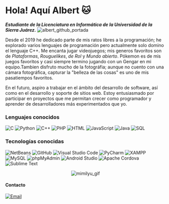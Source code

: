 # Hola! Aquí Albert 🐱
**_Estudiante de la Licenciatura en Informática de la Universidad de la Sierra Juárez._**
![albert_github_portada](https://github.com/user-attachments/assets/f33b6c8f-b0b8-4b77-803f-dc22e06f9120)

Desde el 2019 he dedicado parte de mis ratos libres a la programación; he explorado varios lenguajes de programación pero actualmente solo domino el lenguaje C++. Me encanta jugar videojuegos; mis generos favoritos son de _Plataformas_, _Rouguelikes_, _de Rol_ y _Mundo abierto_. Pókemon es de mis juegos favoritos y casi siempre termino jugando con un Gengar en mi equipo.Tambien disfruto mucho de la fotográfia; aunque no cuento con una cámara fotográfica, capturar la "belleza de las cosas" es uno de mis pasatiempos favoritos.

En el futuro, aspiro a trabajar en el ámbito del desarrollo de software, así como en el desarrollo y soporte de sitios web. Estoy entusiasmado por participar en proyectos que me permitan crecer como programador y aprender de desarrolladores más experimentados que yo.
### Lenguajes conocidos

![C](https://img.shields.io/badge/C%20-%232370ED.svg?style=for-the-badge&logo=c&logoColor=white)
![Python](https://img.shields.io/badge/Python%20-%2314354C.svg?style=for-the-badge&logo=python&logoColor=white)
![C++](https://img.shields.io/badge/C%2B%2B%20-%2300599C.svg?style=for-the-badge&logo=c%2B%2B&logoColor=white)
![PHP](https://img.shields.io/badge/PHP%20-%23777BB4.svg?style=for-the-badge&logo=php&logoColor=white)
![HTML](https://img.shields.io/badge/HTML5%20-%23E34F26.svg?style=for-the-badge&logo=html5&logoColor=white)
![JavaScript](https://img.shields.io/badge/JavaScript%20-%23F7DF1E.svg?style=for-the-badge&logo=javascript&logoColor=black)
![Java](https://img.shields.io/badge/Java%20-%23ED8B00.svg?style=for-the-badge&logo=java&logoColor=white)
![SQL](https://img.shields.io/badge/SQL%20-%23007ACC.svg?style=for-the-badge&logo=MySQL&logoColor=white)

### Tecnologías conocidas
![NetBeans](https://img.shields.io/badge/NetBeans%20-%2300A3E0.svg?style=for-the-badge&logo=apache-netbeans&logoColor=white)
![GitHub](https://img.shields.io/badge/GitHub%20-%23181717.svg?style=for-the-badge&logo=github&logoColor=white)
![Visual Studio Code](https://img.shields.io/badge/Visual%20Studio%20Code%20-%23007ACC.svg?style=for-the-badge&logo=visual-studio-code&logoColor=white)
![PyCharm](https://img.shields.io/badge/PyCharm%20-%23000000.svg?style=for-the-badge&logo=jetbrains&logoColor=white)
![XAMPP](https://img.shields.io/badge/XAMPP%20-%23FF7A18.svg?style=for-the-badge&logo=xampp&logoColor=white)
![MySQL](https://img.shields.io/badge/MySQL%20-%23007ACC.svg?style=for-the-badge&logo=mysql&logoColor=white)
![phpMyAdmin](https://img.shields.io/badge/phpMyAdmin%20-%234F5B93.svg?style=for-the-badge&logo=phpmyadmin&logoColor=white)
![Android Studio](https://img.shields.io/badge/Android%20Studio%20-%233DDC81.svg?style=for-the-badge&logo=android-studio&logoColor=white)
![Apache Cordova](https://img.shields.io/badge/Apache%20Cordova%20-%23E8E8E8.svg?style=for-the-badge&logo=apache-cordova&logoColor=black)
![Sublime Text](https://img.shields.io/badge/Sublime%20Text%20-%234B3C4D.svg?style=for-the-badge&logo=sublime-text&logoColor=white)

<p align="center">
  <img src="https://github.com/user-attachments/assets/adb154bd-7de3-4e12-82f9-33b4e97a80ce" alt="mimilyu_gif" />
</p>

#### Contacto
[![Email](https://img.shields.io/badge/albertmendoza019@gmail.com-email_personal-D14836?style=for-the-badge&logo=gmail&logoColor=white&labelColor=101010)](mailto:albertmendoza019@gmail.com)
<!--
**albertholto0/albertholto0** is a ✨ _special_ ✨ repository because its `README.md` (this file) appears on your GitHub profile.

Here are some ideas to get you started:

- 🔭 I’m currently working on ...
- 🌱 I’m currently learning ...
- 👯 I’m looking to collaborate on ...
- 🤔 I’m looking for help with ...
- 💬 Ask me about ...
- 📫 How to reach me: ...
- 😄 Pronouns: ...
- ⚡ Fun fact: ...
-->

